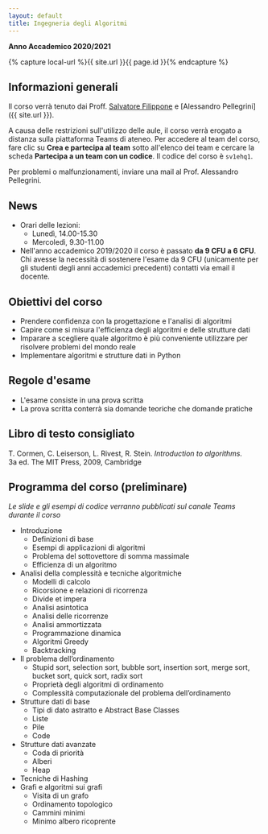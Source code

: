 ```yaml
---
layout: default
title: Ingegneria degli Algoritmi
---
```

**Anno Accademico 2020/2021**    

{% capture local-url %}{{ site.url }}{{ page.id }}{% endcapture %}

## Informazioni generali

Il corso verrà tenuto dai Proff. [Salvatore Filippone](http://people.uniroma2.it/salvatore.filippone/) e [Alessandro Pellegrini]({{ site.url }}).

A causa delle restrizioni sull'utilizzo delle aule, il corso verrà erogato a distanza sulla piattaforma Teams di ateneo. Per accedere al team del corso, fare clic su **Crea e partecipa al team** sotto all'elenco dei team e cercare la scheda **Partecipa a un team con un codice**. Il codice del corso è `sv1ehq1`.

Per problemi o malfunzionamenti, inviare una mail al Prof. Alessandro Pellegrini.

## News

- Orari delle lezioni:
  - Lunedì, 14.00-15.30
  - Mercoledì, 9.30-11.00
- Nell'anno accademico 2019/2020 il corso è passato **da 9 CFU a 6 CFU**. Chi avesse la necessità di sostenere l'esame da 9 CFU (unicamente per gli studenti degli anni accademici precedenti) contatti via email il docente.

## Obiettivi del corso

* Prendere confidenza con la progettazione e l'analisi di algoritmi
* Capire come si misura l'efficienza degli algoritmi e delle strutture dati
* Imparare a scegliere quale algoritmo è più conveniente utilizzare per risolvere problemi del mondo reale
* Implementare algoritmi e strutture dati in Python

## Regole d'esame

* L'esame consiste in una prova scritta
* La prova scritta conterrà sia domande teoriche che domande pratiche

## Libro di testo consigliato

T. Cormen, C. Leiserson, L. Rivest, R. Stein. *Introduction to algorithms.*    
3a ed. The MIT Press, 2009, Cambridge

## Programma del corso (preliminare)

*Le slide e gli esempi di codice verranno pubblicati sul canale Teams durante il corso*

* Introduzione
  * Definizioni di base
  * Esempi di applicazioni di algoritmi
  * Problema del sottovettore di somma massimale
  * Efficienza di un algoritmo
* Analisi della complessità e tecniche algoritmiche
  * Modelli di calcolo
  * Ricorsione e relazioni di ricorrenza
  * Divide et impera
  * Analisi asintotica
  * Analisi delle ricorrenze
  * Analisi ammortizzata
  * Programmazione dinamica
  * Algoritmi Greedy
  * Backtracking
* Il problema dell’ordinamento
  * Stupid sort, selection sort, bubble sort, insertion sort, merge sort, bucket sort, quick sort, radix sort
  * Proprietà degli algoritmi di ordinamento
  * Complessità computazionale del problema dell’ordinamento
* Strutture dati di base
  * Tipi di dato astratto e Abstract Base Classes
  * Liste
  * Pile
  * Code
* Strutture dati avanzate
  * Coda di priorità
  * Alberi
  * Heap
* Tecniche di Hashing
* Grafi e algoritmi sui grafi
  * Visita di un grafo
  * Ordinamento topologico
  * Cammini minimi
  * Minimo albero ricoprente